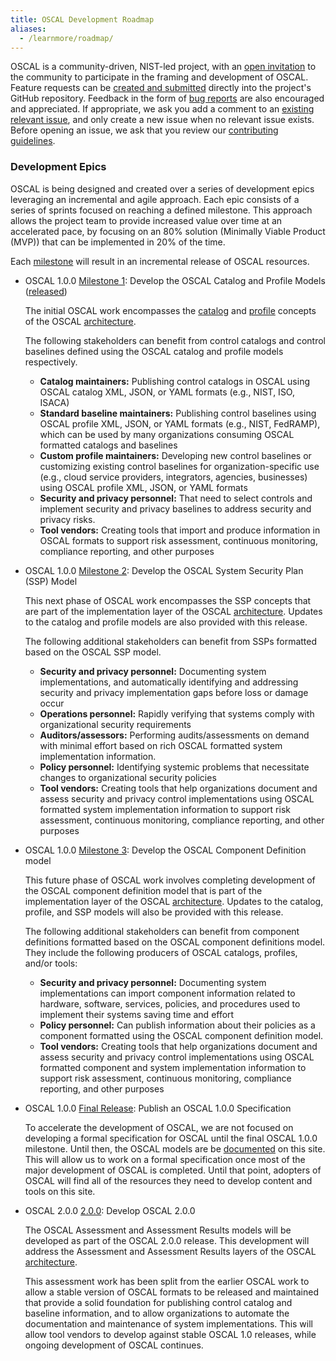 ```yaml
---
title: OSCAL Development Roadmap
aliases:
  - /learnmore/roadmap/
---
```


OSCAL is a community-driven, NIST-led project, with an [open invitation](https://github.com/usnistgov/OSCAL/blob/master/CONTRIBUTING.md) to the community to participate in the framing and development of OSCAL. Feature requests can be [created and submitted](https://github.com/usnistgov/OSCAL/issues/new?assignees=&labels=User+Story%2C+enhancement&template=feature_request.md) directly into the project's GitHub repository. Feedback in the form of [bug reports](https://github.com/usnistgov/OSCAL/issues/new?assignees=&labels=bug&template=bug_report.md) are also encouraged and appreciated. If appropriate, we ask you add a comment to an [existing relevant issue](https://github.com/usnistgov/OSCAL/issues), and only create a new issue when no relevant issue exists. Before opening an issue, we ask that you review our [contributing guidelines](https://github.com/usnistgov/OSCAL/blob/master/CONTRIBUTING.md).

### Development Epics

OSCAL is being designed and created over a series of development epics leveraging an incremental and agile approach. Each epic consists of a series of sprints focused on reaching a defined milestone. This approach allows the project team to provide increased value over time at an accelerated pace, by focusing on an 80% solution (Minimally Viable Product (MVP)) that can be implemented in 20% of the time.

Each [milestone](https://github.com/usnistgov/OSCAL/milestones) will result in an incremental release of OSCAL resources.

- OSCAL 1.0.0 [Milestone 1](https://github.com/usnistgov/OSCAL/milestone/1): Develop the OSCAL Catalog and Profile Models ([released](https://github.com/usnistgov/OSCAL/releases/tag/v1.0.0-milestone1))

  The initial OSCAL work encompasses the [catalog](/learnmore/architecture/catalog/) and [profile](/learnmore/architecture/profile/) concepts of the OSCAL [architecture](/learnmore/architecture/).

  The following stakeholders can benefit from control catalogs and control baselines defined using the OSCAL catalog and profile models respectively.

  - **Catalog maintainers:** Publishing control catalogs in OSCAL using OSCAL catalog XML, JSON, or YAML formats (e.g., NIST, ISO, ISACA)
  - **Standard baseline maintainers:** Publishing control baselines using OSCAL profile XML, JSON, or YAML formats (e.g., NIST, FedRAMP), which can be used by many organizations consuming OSCAL formatted catalogs and baselines
  - **Custom profile maintainers:** Developing new control baselines or customizing existing control baselines for organization-specific use (e.g., cloud service providers, integrators, agencies, businesses) using OSCAL profile XML, JSON, or YAML formats
  - **Security and privacy personnel:** That need to select controls and implement security and privacy baselines to address security and privacy risks.
  - **Tool vendors:** Creating tools that import and produce information in OSCAL formats to support risk assessment, continuous monitoring, compliance reporting, and other purposes

- OSCAL 1.0.0 [Milestone 2](https://github.com/usnistgov/OSCAL/milestone/2): Develop the OSCAL System Security Plan (SSP) Model

  This next phase of OSCAL work encompasses the SSP concepts that are part of the implementation layer of the OSCAL [architecture](/learnmore/architecture/). Updates to the catalog and profile models are also provided with this release.

  The following additional stakeholders can benefit from SSPs formatted based on the OSCAL SSP model.

  - **Security and privacy personnel:** Documenting system implementations, and automatically identifying and addressing security and privacy implementation gaps before loss or damage occur
  - **Operations personnel:** Rapidly verifying that systems comply with organizational security requirements
  - **Auditors/assessors:** Performing audits/assessments on demand with minimal effort based on rich OSCAL formatted system implementation information.
  - **Policy personnel:** Identifying systemic problems that necessitate changes to organizational security policies
  - **Tool vendors:** Creating tools that help organizations document and assess security and privacy control implementations using OSCAL formatted system implementation information to support risk assessment, continuous monitoring, compliance reporting, and other purposes

- OSCAL 1.0.0 [Milestone 3](https://github.com/usnistgov/OSCAL/milestone/3): Develop the OSCAL Component Definition model

  This future phase of OSCAL work involves completing development of the OSCAL component definition model that is part of the implementation layer of the OSCAL [architecture](/learnmore/architecture/). Updates to the catalog, profile, and SSP models will also be provided with this release.

  The following additional stakeholders can benefit from component definitions formatted based on the OSCAL component definitions model. They include the following producers of OSCAL catalogs, profiles, and/or tools:

  - **Security and privacy personnel:** Documenting system implementations can import component information related to hardware, software, services, policies, and procedures used to implement their systems saving time and effort
  - **Policy personnel:** Can publish information about their policies as a component formatted using the OSCAL component definition model.
  - **Tool vendors:** Creating tools that help organizations document and assess security and privacy control implementations using OSCAL formatted component and system implementation information to support risk assessment, continuous monitoring, compliance reporting, and other purposes

- OSCAL 1.0.0 [Final Release](https://github.com/usnistgov/OSCAL/milestone/4): Publish an OSCAL 1.0.0 Specification

  To accelerate the development of OSCAL, we are not focused on developing a formal specification for OSCAL until the final OSCAL 1.0.0 milestone. Until then, the OSCAL models are be [documented](/documentation/schema/) on this site. This will allow us to work on a formal specification once most of the major development of OSCAL is completed. Until that point, adopters of OSCAL will find all of the resources they need to develop content and tools on this site.

- OSCAL 2.0.0 [2.0.0](https://github.com/usnistgov/OSCAL/milestone/5): Develop OSCAL 2.0.0

  The OSCAL Assessment and Assessment Results models will be developed as part of the OSCAL 2.0.0 release. This development will address the Assessment and Assessment Results layers of the OSCAL [architecture](/learnmore/architecture/).

  This assessment work has been split from the earlier OSCAL work to allow a stable version of OSCAL formats to be released and maintained that provide a solid foundation for publishing control catalog and baseline information, and to allow organizations to automate the documentation and maintenance of system implementations. This will allow tool vendors to develop against stable OSCAL 1.0 releases, while ongoing development of OSCAL continues.
